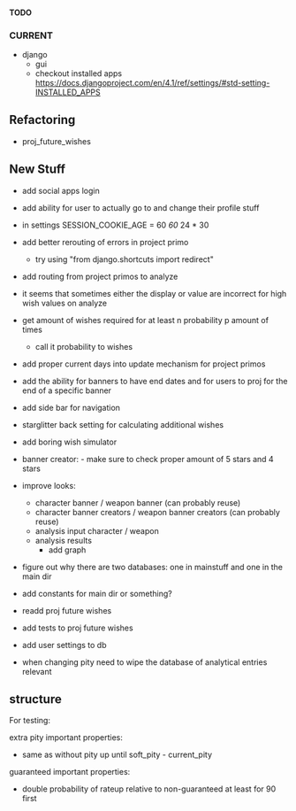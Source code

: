#### TODO

### CURRENT

- django
  - gui
  - checkout installed apps <https://docs.djangoproject.com/en/4.1/ref/settings/#std-setting-INSTALLED_APPS>

## Refactoring

- proj_future_wishes

## New Stuff

- add social apps login
- add ability for user to actually go to and change their profile stuff

- in settings SESSION_COOKIE_AGE = 60 *60* 24 * 30

- add better rerouting of errors in project primo
  - try using "from django.shortcuts import redirect"
- add routing from project primos to analyze
- it seems that sometimes either the display or value are incorrect for high wish values on analyze

- get amount of wishes required for at least n probability p amount of times
  - call it probability to wishes
- add proper current days into update mechanism for project primos
- add the ability for banners to have end dates and for users to proj for the end of a specific banner

- add side bar for navigation

- starglitter back setting for calculating additional wishes

- add boring wish simulator

- banner creator: - make sure to check proper amount of 5 stars and 4 stars

- improve looks:
  - character banner / weapon banner (can probably reuse)
  - character banner creators / weapon banner creators (can probably reuse)
  - analysis input character / weapon
  - analysis results
    - add graph

- figure out why there are two databases: one in mainstuff and one in the main dir
- add constants for main dir or something?
- readd proj future wishes
- add tests to proj future wishes
- add user settings to db
- when changing pity need to wipe the database of analytical entries relevant

## structure

For testing:

extra pity important properties:

- same as without pity up until soft_pity - current_pity

guaranteed important properties:

- double probability of rateup relative to non-guaranteed at least for 90 first
